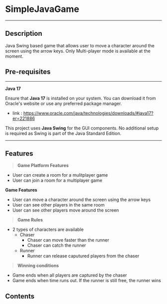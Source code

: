 # SimpleJavaGame

---

## Description
Java Swing based game that allows user to move a character around the screen using the arrow keys.
Only Multi-player mode is available at the moment.

## Pre-requisites

---

**Java 17**

Ensure that **Java 17** is installed on your system. You can download it from Oracle's website or use any preferred package manager.

- link : https://www.oracle.com/java/technologies/downloads/#java17?er=221886

This project uses **Java Swing** for the GUI components. No additional setup is required as Swing is part of the Java Standard Edition.

---

## Features

> **Game Platform Features**

- User can create a room for a mulitplayer game
- User can join a room for a multiplayer game

**Game Features**

- User can move a character around the screen using the arrow keys
- User can see other players in the same room
- User can see other players move around the screen

> **Game Rules**

- 2 types of characters are available
    - Chaser
        - Chaser can move faster than the runner
        - Chaser can catch the runner
    - Runner
        - Runner can release caputured players from the chaser

> **Winning conditions**

- Game ends when all players are captured by the chaser
- Game ends when time runs out. If the runner is still free, the runner wins
## Contents

